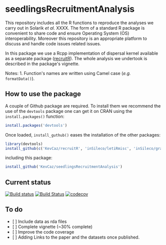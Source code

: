 seedlingsRecruitmentAnalysis
============================

This repository includes all the R functions to reproduce the analyses we carry out in Solarik *et al.* XXXX. The form of a standard R package is convenient to share code and ensure Operating System (OS) interoperability. Moreover this repository is an appropriate platform to discuss and handle code issues related issues.

In this package we use a Rcpp implementation of dispersal kernel available as a separate package ([recruitR](https://github.com/KevCaz/recruitR)). The whole analysis we undertook is described in the package's vignette.

Notes: 1. Function's names are written using Camel case (*e.g.* `formatData()`).

How to use the package
----------------------

A couple of Github package are required. To install them we recommend the use of the `devtools` package one can get it on CRAN using the `install.packages()` function:

``` r
install.packages('devtools')
```

Once loaded, `install_guthub()` eases the installation of the other packages:

``` r
library(devtools)
install_github(c('KevCaz/recruitR', 'inSileco/letiRmisc', 'inSileco/graphicsUtils'))
```

including this package:

``` r
install_github('KevCaz/seedlingsRecruitmentAnalysis')
```

Current status
--------------

[![Build status](https://ci.appveyor.com/api/projects/status/xcsiox3ufc4bab69?svg=true)](https://ci.appveyor.com/project/KevCaz/seedlingsrecruitmentanalysis) [![Build Status](https://travis-ci.org/KevCaz/seedlingsRecruitmentAnalysis.svg?branch=master)](https://travis-ci.org/KevCaz/seedlingsRecruitmentAnalysis) [![codecov](https://codecov.io/gh/KevCaz/seedlingsRecruitmentAnalysis/branch/master/graph/badge.svg)](https://codecov.io/gh/KevCaz/seedlingsrecruitmentanalysis)

To do
-----

-   \[ \] Include data as rda files
-   \[ \] Complete vignette (~30% complete)
-   \[ \] Improve the code coverage
-   \[ \] Adding Links to the paper and the datasets once published.

